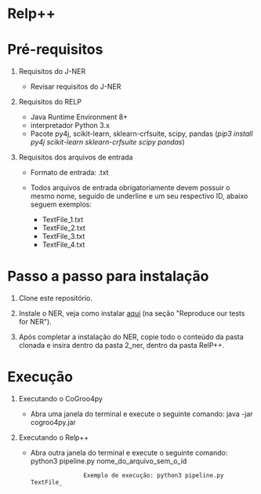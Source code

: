 # Relp++


# Pré-requisitos

1) Requisitos do J-NER

	- Revisar requisitos do J-NER 

2) Requisitos do RELP

 	- Java Runtime Environment 8+
 	- interpretador Python 3.x
 	- Pacote py4j, scikit-learn, sklearn-crfsuite, scipy, pandas (*pip3 install py4j scikit-learn sklearn-crfsuite scipy pandas*)

3) Requisitos dos arquivos de entrada
	
	- Formato de entrada: .txt
	
	- Todos arquivos de entrada obrigatoriamente devem possuir o mesmo nome, seguido de underline e um seu respectivo ID, abaixo seguem 		  exemplos:

		- TextFile_1.txt
		- TextFile_2.txt
		- TextFile_3.txt
		- TextFile_4.txt


# Passo a passo para instalação

1) Clone este repositório.

2) Instale o NER, veja como instalar [aqui](https://github.com/jneto04/ner-pt) (na seção "Reproduce our tests for NER").

3) Após completar a instalação do NER, copie todo o conteúdo da pasta clonada e insira dentro da pasta 2_ner, dentro da pasta RelP++.


# Execução

1) Executando o CoGroo4py

	- Abra uma janela do terminal e execute o seguinte comando: java -jar cogroo4py.jar

2) Executando o Relp++

	- Abra outra janela do terminal e execute o seguinte comando: python3 pipeline.py nome_do_arquivo_sem_o_id

						 Exemplo de execução: python3 pipeline.py TextFile_
